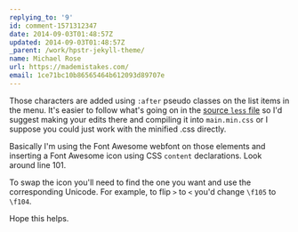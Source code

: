 ```yaml
---
replying_to: '9'
id: comment-1571312347
date: 2014-09-03T01:48:57Z
updated: 2014-09-03T01:48:57Z
_parent: /work/hpstr-jekyll-theme/
name: Michael Rose
url: https://mademistakes.com/
email: 1ce71bc10b86565464b612093d89707e
---
```


Those characters are added using `:after` pseudo classes on the list items in
the menu. It's easier to follow what's going on in the
[source `less` file](https://github.com/mmistakes/hpstr-jekyll-theme/blob/1.3.2/assets/less/dl-menu.less)
so I'd suggest making your edits there and compiling it into `main.min.css` or I
suppose you could just work with the minified .css directly.

Basically I'm using the Font Awesome webfont on those elements and inserting a
Font Awesome icon using CSS `content` declarations. Look around line 101.

To swap the icon you'll need to find the one you want and use the corresponding
Unicode. For example, to flip `>` to `<` you'd change `\f105` to `\f104`.

Hope this helps.
